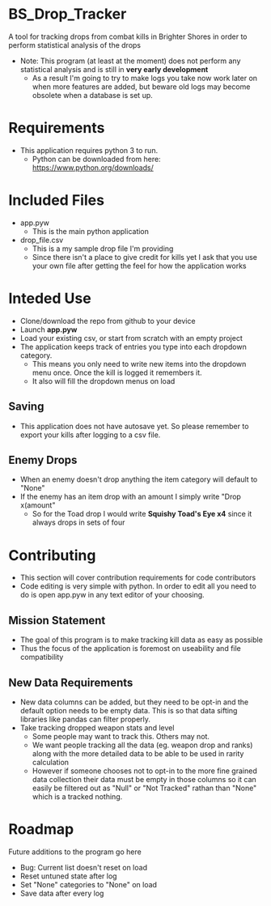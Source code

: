 # BS_Drop_Tracker
A tool for tracking drops from combat kills in Brighter Shores in order to perform statistical analysis of the drops
- Note: This program (at least at the moment) does not perform any statistical analysis and is still in **very early development**
  - As a result I'm going to try to make logs you take now work later on when more features are added, but beware old logs may become obsolete when a database is set up.

# Requirements
- This application requires python 3 to run.
  - Python can be downloaded from here: https://www.python.org/downloads/

# Included Files
- app.pyw
  - This is the main python application
- drop_file.csv
  - This is a my sample drop file I'm providing
  - Since there isn't a place to give credit for kills yet I ask that you use your own file after getting the feel for how the application works
 
# Inteded Use
- Clone/download the repo from github to your device
- Launch **app.pyw**
- Load your existing csv, or start from scratch with an empty project
- The application keeps track of entries you type into each dropdown category.
  - This means you only need to write new items into the dropdown menu once. Once the kill is logged it remembers it.
  - It also will fill the dropdown menus on load

## Saving
- This application does not have autosave yet. So please remember to export your kills after logging to a csv file.
  
## Enemy Drops
- When an enemy doesn't drop anything the item category will default to "None"
- If the enemy has an item drop with an amount I simply write "Drop x(amount"
  - So for the Toad drop I would write **Squishy Toad's Eye x4** since it always drops in sets of four

# Contributing
- This section will cover contribution requirements for code contributors
- Code editing is very simple with python. In order to edit all you need to do is open app.pyw in any text editor of your choosing.
  
## Mission Statement
- The goal of this program is to make tracking kill data as easy as possible
- Thus the focus of the application is foremost on useability and file compatibility

## New Data Requirements
- New data columns can be added, but they need to be opt-in and the default option needs to be empty data. This is so that data sifting libraries like pandas can filter properly.
- Take tracking dropped weapon stats and level
  - Some people may want to track this. Others may not.
  - We want people tracking all the data (eg. weapon drop and ranks) along with the more detailed data to be able to be used in rarity calculation
  - However if someone chooses not to opt-in to the more fine grained data collection their data must be empty in those columns so it can easily be filtered out as "Null" or "Not Tracked" rathan than "None" which is a tracked nothing.

# Roadmap
Future additions to the program go here
- Bug: Current list doesn't reset on load
- Reset untuned state after log
- Set "None" categories to "None" on load
- Save data after every log
